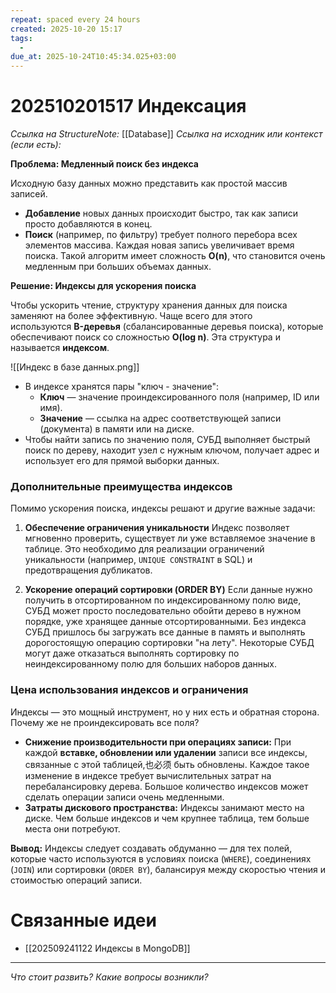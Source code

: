 ```yaml
---
repeat: spaced every 24 hours
created: 2025-10-20 15:17
tags:
  - 
due_at: 2025-10-24T10:45:34.025+03:00
---
```

# 202510201517 Индексация

*Ссылка на StructureNote:* [[Database]]
*Ссылка на исходник или контекст (если есть):*

**Проблема: Медленный поиск без индекса**

Исходную базу данных можно представить как простой массив записей.

- **Добавление** новых данных происходит быстро, так как записи просто добавляются в конец.
- **Поиск** (например, по фильтру) требует полного перебора всех элементов массива. Каждая новая запись увеличивает время поиска. Такой алгоритм имеет сложность **O(n)**, что становится очень медленным при больших объемах данных.

**Решение: Индексы для ускорения поиска**

Чтобы ускорить чтение, структуру хранения данных для поиска заменяют на более эффективную. Чаще всего для этого используются **B-деревья** (сбалансированные деревья поиска), которые обеспечивают поиск со сложностью **O(log n)**. Эта структура и называется **индексом**.

![[Индекс в базе данных.png]]

- В индексе хранятся пары "ключ - значение":
    - **Ключ** — значение проиндексированного поля (например, ID или имя).
    - **Значение** — ссылка на адрес соответствующей записи (документа) в памяти или на диске.
- Чтобы найти запись по значению поля, СУБД выполняет быстрый поиск по дереву, находит узел с нужным ключом, получает адрес и использует его для прямой выборки данных.

### **Дополнительные преимущества индексов**

Помимо ускорения поиска, индексы решают и другие важные задачи:

1. **Обеспечение ограничения уникальности**
    Индекс позволяет мгновенно проверить, существует ли уже вставляемое значение в таблице. Это необходимо для реализации ограничений уникальности (например, `UNIQUE CONSTRAINT` в SQL) и предотвращения дубликатов.
    
2. **Ускорение операций сортировки (ORDER BY)**
    Если данные нужно получить в отсортированном по индексированному полю виде, СУБД может просто последовательно обойти дерево в нужном порядке, уже хранящее данные отсортированными. Без индекса СУБД пришлось бы загружать все данные в память и выполнять дорогостоящую операцию сортировки "на лету". Некоторые СУБД могут даже отказаться выполнять сортировку по неиндексированному полю для больших наборов данных.

### **Цена использования индексов и ограничения**

Индексы — это мощный инструмент, но у них есть и обратная сторона. Почему же не проиндексировать все поля?

- **Снижение производительности при операциях записи:** При каждой **вставке, обновлении или удалении** записи все индексы, связанные с этой таблицей,也必须 быть обновлены. Каждое такое изменение в индексе требует вычислительных затрат на перебалансировку дерева. Большое количество индексов может сделать операции записи очень медленными.
- **Затраты дискового пространства:** Индексы занимают место на диске. Чем больше индексов и чем крупнее таблица, тем больше места они потребуют.

**Вывод:** Индексы следует создавать обдуманно — для тех полей, которые часто используются в условиях поиска (`WHERE`), соединениях (`JOIN`) или сортировки (`ORDER BY`), балансируя между скоростью чтения и стоимостью операций записи.

# Связанные идеи

- [[202509241122 Индексы в MongoDB]]

---

*Что стоит развить? Какие вопросы возникли?*
